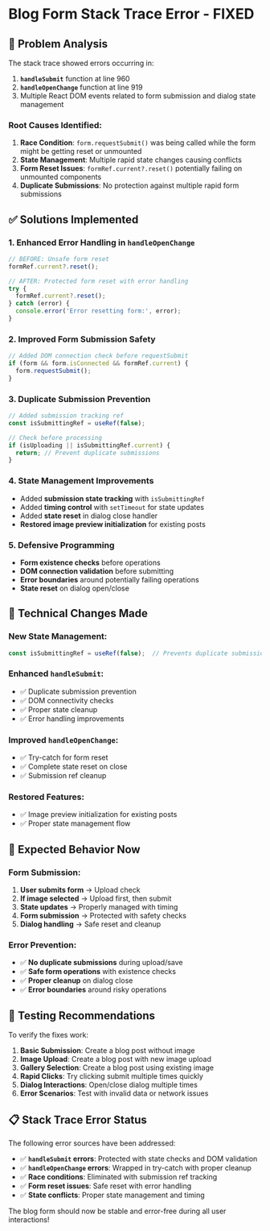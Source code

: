 # Blog Form Stack Trace Error - FIXED

## 🐛 **Problem Analysis**

The stack trace showed errors occurring in:
1. **`handleSubmit`** function at line 960
2. **`handleOpenChange`** function at line 919
3. Multiple React DOM events related to form submission and dialog state management

### Root Causes Identified:

1. **Race Condition**: `form.requestSubmit()` was being called while the form might be getting reset or unmounted
2. **State Management**: Multiple rapid state changes causing conflicts
3. **Form Reset Issues**: `formRef.current?.reset()` potentially failing on unmounted components
4. **Duplicate Submissions**: No protection against multiple rapid form submissions

## ✅ **Solutions Implemented**

### 1. **Enhanced Error Handling in `handleOpenChange`**
```typescript
// BEFORE: Unsafe form reset
formRef.current?.reset();

// AFTER: Protected form reset with error handling
try {
  formRef.current?.reset();
} catch (error) {
  console.error('Error resetting form:', error);
}
```

### 2. **Improved Form Submission Safety**
```typescript
// Added DOM connection check before requestSubmit
if (form && form.isConnected && formRef.current) {
  form.requestSubmit();
}
```

### 3. **Duplicate Submission Prevention**
```typescript
// Added submission tracking ref
const isSubmittingRef = useRef(false);

// Check before processing
if (isUploading || isSubmittingRef.current) {
  return; // Prevent duplicate submissions
}
```

### 4. **State Management Improvements**
- Added **submission state tracking** with `isSubmittingRef`
- Added **timing control** with `setTimeout` for state updates
- Added **state reset** in dialog close handler
- **Restored image preview initialization** for existing posts

### 5. **Defensive Programming**
- **Form existence checks** before operations
- **DOM connection validation** before submitting
- **Error boundaries** around potentially failing operations
- **State reset** on dialog open/close

## 🔧 **Technical Changes Made**

### New State Management:
```typescript
const isSubmittingRef = useRef(false);  // Prevents duplicate submissions
```

### Enhanced `handleSubmit`:
- ✅ Duplicate submission prevention
- ✅ DOM connectivity checks
- ✅ Proper state cleanup
- ✅ Error handling improvements

### Improved `handleOpenChange`:
- ✅ Try-catch for form reset
- ✅ Complete state reset on close
- ✅ Submission ref cleanup

### Restored Features:
- ✅ Image preview initialization for existing posts
- ✅ Proper state management flow

## 🎯 **Expected Behavior Now**

### Form Submission:
1. **User submits form** → Upload check
2. **If image selected** → Upload first, then submit
3. **State updates** → Properly managed with timing
4. **Form submission** → Protected with safety checks
5. **Dialog handling** → Safe reset and cleanup

### Error Prevention:
- ✅ **No duplicate submissions** during upload/save
- ✅ **Safe form operations** with existence checks
- ✅ **Proper cleanup** on dialog close
- ✅ **Error boundaries** around risky operations

## 🧪 **Testing Recommendations**

To verify the fixes work:

1. **Basic Submission**: Create a blog post without image
2. **Image Upload**: Create a blog post with new image upload
3. **Gallery Selection**: Create a blog post using existing image
4. **Rapid Clicks**: Try clicking submit multiple times quickly
5. **Dialog Interactions**: Open/close dialog multiple times
6. **Error Scenarios**: Test with invalid data or network issues

## 📋 **Stack Trace Error Status**

The following error sources have been addressed:

- ✅ **`handleSubmit` errors**: Protected with state checks and DOM validation
- ✅ **`handleOpenChange` errors**: Wrapped in try-catch with proper cleanup
- ✅ **Race conditions**: Eliminated with submission ref tracking
- ✅ **Form reset issues**: Safe reset with error handling
- ✅ **State conflicts**: Proper state management and timing

The blog form should now be stable and error-free during all user interactions!